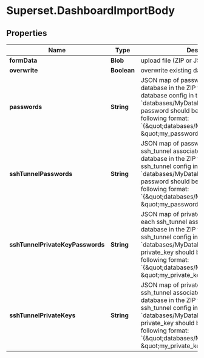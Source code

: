 # Superset.DashboardImportBody

## Properties
Name | Type | Description | Notes
------------ | ------------- | ------------- | -------------
**formData** | **Blob** | upload file (ZIP or JSON) | [optional] 
**overwrite** | **Boolean** | overwrite existing dashboards? | [optional] 
**passwords** | **String** | JSON map of passwords for each featured database in the ZIP file. If the ZIP includes a database config in the path &#x60;databases/MyDatabase.yaml&#x60;, the password should be provided in the following format: &#x60;{\&quot;databases/MyDatabase.yaml\&quot;: \&quot;my_password\&quot;}&#x60;. | [optional] 
**sshTunnelPasswords** | **String** | JSON map of passwords for each ssh_tunnel associated to a featured database in the ZIP file. If the ZIP includes a ssh_tunnel config in the path &#x60;databases/MyDatabase.yaml&#x60;, the password should be provided in the following format: &#x60;{\&quot;databases/MyDatabase.yaml\&quot;: \&quot;my_password\&quot;}&#x60;. | [optional] 
**sshTunnelPrivateKeyPasswords** | **String** | JSON map of private_key_passwords for each ssh_tunnel associated to a featured database in the ZIP file. If the ZIP includes a ssh_tunnel config in the path &#x60;databases/MyDatabase.yaml&#x60;, the private_key should be provided in the following format: &#x60;{\&quot;databases/MyDatabase.yaml\&quot;: \&quot;my_private_key_password\&quot;}&#x60;. | [optional] 
**sshTunnelPrivateKeys** | **String** | JSON map of private_keys for each ssh_tunnel associated to a featured database in the ZIP file. If the ZIP includes a ssh_tunnel config in the path &#x60;databases/MyDatabase.yaml&#x60;, the private_key should be provided in the following format: &#x60;{\&quot;databases/MyDatabase.yaml\&quot;: \&quot;my_private_key\&quot;}&#x60;. | [optional] 
